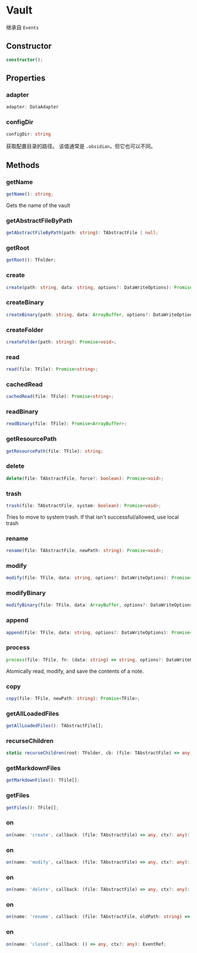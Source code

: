 # Vault

继承自 `Events`

## Constructor

```ts
constructor();
```

## Properties

### adapter

```ts
adapter: DataAdapter
```

### configDir

```ts
configDir: string
```

获取配置目录的路径。
该值通常是 `.obsidian`，但它也可以不同。

## Methods

### getName

```ts
getName(): string;
```

Gets the name of the vault

### getAbstractFileByPath

```ts
getAbstractFileByPath(path: string): TAbstractFile | null;
```

### getRoot

```ts
getRoot(): TFolder;
```

### create

```ts
create(path: string, data: string, options?: DataWriteOptions): Promise<TFile>;
```

### createBinary

```ts
createBinary(path: string, data: ArrayBuffer, options?: DataWriteOptions): Promise<TFile>;
```

### createFolder

```ts
createFolder(path: string): Promise<void>;
```

### read

```ts
read(file: TFile): Promise<string>;
```

### cachedRead

```ts
cachedRead(file: TFile): Promise<string>;
```

### readBinary

```ts
readBinary(file: TFile): Promise<ArrayBuffer>;
```

### getResourcePath

```ts
getResourcePath(file: TFile): string;
```

### delete

```ts
delete(file: TAbstractFile, force?: boolean): Promise<void>;
```

### trash

```ts
trash(file: TAbstractFile, system: boolean): Promise<void>;
```

Tries to move to system trash. If that isn't successful/allowed, use local trash

### rename

```ts
rename(file: TAbstractFile, newPath: string): Promise<void>;
```

### modify

```ts
modify(file: TFile, data: string, options?: DataWriteOptions): Promise<void>;
```

### modifyBinary

```ts
modifyBinary(file: TFile, data: ArrayBuffer, options?: DataWriteOptions): Promise<void>;
```

### append

```ts
append(file: TFile, data: string, options?: DataWriteOptions): Promise<void>;
```

### process

```ts
process(file: TFile, fn: (data: string) => string, options?: DataWriteOptions): Promise<string>;
```

Atomically read, modify, and save the contents of a note.

### copy

```ts
copy(file: TFile, newPath: string): Promise<TFile>;
```

### getAllLoadedFiles

```ts
getAllLoadedFiles(): TAbstractFile[];
```

### recurseChildren

```ts
static recurseChildren(root: TFolder, cb: (file: TAbstractFile) => any): void;
```

### getMarkdownFiles

```ts
getMarkdownFiles(): TFile[];
```

### getFiles

```ts
getFiles(): TFile[];
```

### on

```ts
on(name: 'create', callback: (file: TAbstractFile) => any, ctx?: any): EventRef;
```

### on

```ts
on(name: 'modify', callback: (file: TAbstractFile) => any, ctx?: any): EventRef;
```

### on

```ts
on(name: 'delete', callback: (file: TAbstractFile) => any, ctx?: any): EventRef;
```

### on

```ts
on(name: 'rename', callback: (file: TAbstractFile, oldPath: string) => any, ctx?: any): EventRef;
```

### on

```ts
on(name: 'closed', callback: () => any, ctx?: any): EventRef;
```
